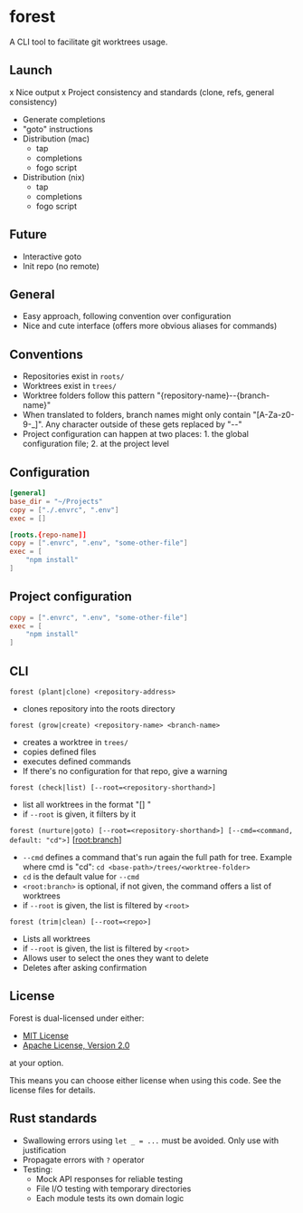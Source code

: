 # forest

A CLI tool to facilitate git worktrees usage.

## Launch
x Nice output
x Project consistency and standards (clone, refs, general consistency)
- Generate completions
- "goto" instructions
- Distribution (mac)
  - tap
  - completions
  - fogo script
- Distribution (nix)
  - tap
  - completions
  - fogo script

## Future
- Interactive goto
- Init repo (no remote)

## General

- Easy approach, following convention over configuration
- Nice and cute interface (offers more obvious aliases for commands)

## Conventions
- Repositories exist in `roots/`
- Worktrees exist in `trees/`
- Worktree folders follow this pattern "{repository-name}--{branch-name}"
- When translated to folders, branch names might only contain "[A-Za-z0-9\-_]". Any character outside of these gets replaced by "--"
- Project configuration can happen at two places: 1. the global configuration file; 2. at the project level

## Configuration
```config.toml
[general]
base_dir = "~/Projects"
copy = ["./.envrc", ".env"]
exec = []

[roots.{repo-name]]
copy = [".envrc", ".env", "some-other-file"]
exec = [
    "npm install"
]
```

## Project configuration
```forest.toml
copy = [".envrc", ".env", "some-other-file"]
exec = [
    "npm install"
]
```

## CLI

`forest (plant|clone) <repository-address>`
- clones repository into the roots directory

`forest (grow|create) <repository-name> <branch-name>`
- creates a worktree in `trees/`
- copies defined files
- executes defined commands
- If there's no configuration for that repo, give a warning

`forest (check|list) [--root=<repository-shorthand>]`
- list all worktrees in the format "[<root>]  <branch name>"
- if `--root` is given, it filters by it

`forest (nurture|goto) [--root=<repository-shorthand>] [--cmd=<command, default: "cd">]` [<root:branch>]
- `--cmd` defines a command that's run again the full path for tree. Example where cmd is "cd": `cd <base-path>/trees/<worktree-folder>`
- `cd` is the default value for `--cmd`
- `<root:branch>` is optional, if not given, the command offers a list of worktrees
- if `--root` is given, the list is filtered by `<root>`

`forest (trim|clean) [--root=<repo>]`
- Lists all worktrees
- if `--root` is given, the list is filtered by `<root>`
- Allows user to select the ones they want to delete
- Deletes after asking confirmation

## License

Forest is dual-licensed under either:

* [MIT License](LICENSE-MIT)
* [Apache License, Version 2.0](LICENSE-APACHE)

at your option.

This means you can choose either license when using this code. See the license files for details.

## Rust standards

- Swallowing errors using `let _ = ...` must be avoided. Only use with justification
- Propagate errors with `?` operator
- Testing:
  - Mock API responses for reliable testing
  - File I/O testing with temporary directories
  - Each module tests its own domain logic
